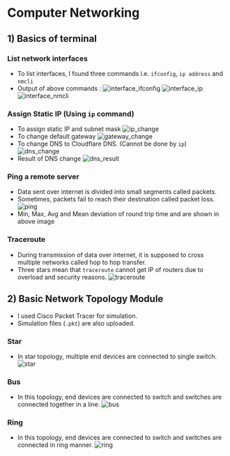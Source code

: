 
# Computer Networking
## 1) Basics of terminal
### List network interfaces 
- To list interfaces, I found three commands i.e. `ifconfig`, `ip address` and `nmcli`
- Output of above commands :
![interface_ifconfig](./interface_ifconfig.png)
![interface_ip](./interface_ip.png)
![interface_nmcli](./interface_nmcli.png)

### Assign Static IP (Using `ip` command)
- To assign static IP and subnet mask
![ip_change](./ip_change.png)
- To change default gateway
![gateway_change](./gateway_change.png)
- To change DNS to Cloudflare DNS. (Cannot be done by `ip`)
![dns_change](./dns_change.png)
- Result of DNS change
![dns_result](./dns_result.png)

### Ping a remote server
- Data sent over internet is divided into small segments called packets.
- Sometimes, packets fail to reach their destination called packet loss.
![ping](./ping.png)
- Min, Max, Avg and Mean deviation of round trip time and are shown in above image

### Traceroute
- During transmission of data over internet, it is supposed to cross multiple networks called hop to hop transfer.
- Three stars mean that `traceroute` cannot get IP of routers due to overload and security reasons.
![traceroute](./traceroute.png)

## 2) Basic Network Topology Module
- I used Cisco Packet Tracer for simulation.
- Simulation files (`.pkt`) are also uploaded.
### Star
- In star topology, multiple end devices are connected to single switch.
![star](./star.png)
### Bus
- In this topology, end devices are connected to switch and switches are connected together in a line.
![bus](./bus.png)
### Ring
- In this topology, end devices are connected to switch and switches are connected in ring manner.
![ring](./ring.png)

